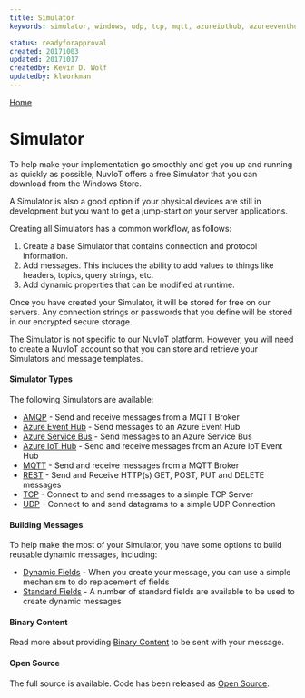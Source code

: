 ```yaml
---
title: Simulator
keywords: simulator, windows, udp, tcp, mqtt, azureiothub, azureeventhub, rest

status: readyforapproval
created: 20171003
updated: 20171017
createdby: Kevin D. Wolf
updatedby: klworkman
---
```

[Home](../Index.md)

# Simulator

To help make your implementation go smoothly and get you up and running as quickly as possible, NuvIoT offers a free Simulator that you
can download from the Windows Store.

A Simulator is also a good option if your physical devices are still in development but you want to get a jump-start on your server applications.

Creating all Simulators has a common workflow, as follows:
1. Create a base Simulator that contains connection and protocol information.
2. Add messages. This includes the ability to add values to things like headers, topics, query strings, etc.
3. Add dynamic properties that can be modified at runtime.

Once you have created your Simulator, it will be stored for free on our servers.  Any connection strings or passwords that you define will be stored in our encrypted secure storage.

The Simulator is not specific to our NuvIoT platform.  However, you will need to create a NuvIoT account so that you can store and retrieve your Simulators and message templates.

#### Simulator Types
The following Simulators are available:

* [AMQP](AMQP.md) - Send and receive messages from a MQTT Broker
* [Azure Event Hub](AzureEventHub.md) - Send messages to an Azure Event Hub
* [Azure Service Bus](AzureServiceBus.md) - Send messages to an Azure Service Bus
* [Azure IoT Hub](AzureIoTHub.md) - Send and receive messages from an Azure IoT Event Hub
* [MQTT](MQTT.md) - Send and receive messages from a MQTT Broker
* [REST](REST.md) - Send and Receive HTTP(s) GET, POST, PUT and DELETE messages 
* [TCP](TCP.md) - Connect to and send messages to a simple TCP Server
* [UDP](UDP.md) - Connect to and send datagrams to a simple UDP Connection

#### Building Messages
To help make the most of your Simulator, you have some options to build reusable dynamic messages, including:

* [Dynamic Fields](DynamicFields.md) - When you create your message, you can use a simple mechanism to do replacement of fields
* [Standard Fields](StandardFields.md) - A number of standard fields are available to be used to create dynamic messages

#### Binary Content
Read more about providing [Binary Content](BinaryContent.md) to be sent with your message.

#### Open Source
The full source is available. Code has been released as [Open Source](Simulator/Opensource.md).

